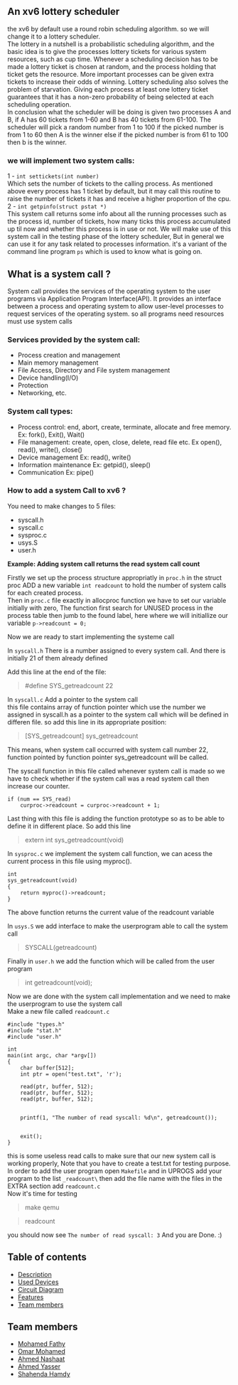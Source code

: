 ## An xv6 lottery scheduler
the xv6 by default use a round robin scheduling algorithm. so we will change it to a lottery scheduler. </br>
The lottery in a nutshell is a probabilistic scheduling algorithm, and the basic idea is to give the processes lottery tickets for various system resources, such as cup time. Whenever a scheduling decision has to be made a lottery ticket is chosen at random, and the process holding that ticket gets the resource. More important processes can be given extra tickets to increase their odds of winning. Lottery scheduling also solves the problem of starvation. Giving each process at least one lottery ticket guarantees that it has a non-zero probability of being selected at each scheduling operation.</br>
In conclusion what the scheduler will be doing is given two processes A and B, if A has 60 tickets from 1-60 and B has 40 tickets from 61-100. The scheduler will pick a random number from 1 to 100 if the picked number is from 1 to 60 then A is the winner else if the picked number is from 61 to 100 then b is the winner.</br>

### we will implement two system calls:
1 - `int settickets(int number)` </br>
Which sets the number of tickets to the calling process. As mentioned above every process has 1 ticket by default, but it may call this routine to raise the number of tickets it has and receive a higher proportion of the cpu.  
2 - `int getpinfo(struct pstat *)`</br>
This system call returns some info about all the running processes such as the process id, number of tickets, how many ticks this process accumulated up til now and whether this process is in use or not. We will make use of this system call in the testing phase of the lottery scheduler, But in general we can use it for any task related to processes information.
it's a variant of the command line program `ps` which is used to know what is going on.





































## What is a system call ?

<p> System call provides the services of the operating system to the user programs via Application Program Interface(API). It provides an interface between a process and operating system to allow user-level processes to request services of the operating system.
so all programs need resources must use system calls
</p>

### Services provided by the system call:
- Process creation and management
- Main memory management
- File Access, Directory and File system management
- Device handling(I/O)
- Protection
- Networking, etc.


### System call types:
- Process control: end, abort, create, terminate, allocate and free memory.
			   Ex: fork(), Exit(), Wait()
- File management: create, open, close, delete, read file etc.
			   Ex open(), read(), write(), close()
- Device management
			   Ex: read(), write()
- Information maintenance
			   Ex: getpid(), sleep()
- Communication
			   Ex: pipe()
			
			
### How to add a system Call to xv6 ?

You need to make changes to 5 files:</br>
- syscall.h
- syscall.c
- sysproc.c
- usys.S
- user.h

<b>Example: Adding system call returns the read system call count</b>

Firstly we set up the process structure appropriatly in `proc.h` in the struct proc ADD a new variable `int readcount` to hold the number of system calls for each created process. </br>
Then in `proc.c` file exactly in allocproc function we have to set our variable initially with zero, The function first search for UNUSED process in the process table then jumb to the found label, here where we will initiallize our variable `p->readcount = 0;` </br>

Now we are ready to start implementing the systeme call</br>

In `syscall.h` There is a number assigned to every system call. And there is initially 21 of them already defined </br>

Add this line at the end of the file: </br>

>    #define SYS_getreadcount    22

In `syscall.c` Add a pointer to the system call </br>
this file contains array of function pointer which use the number we assigned in syscall.h as a pointer to the system call which will be defined in differen file. so add this line in its appropriate position:</br>

>    [SYS_getreadcount]   sys_getreadcount

This means, when system call occurred with system call number 22, function pointed by function pointer sys_getreadcount will be called.</br>

The syscall function in this file called whenever system call is made so we have to check whether if the system call was a read system call then increase our counter.</br>
```
if (num == SYS_read)
	curproc->readcount = curproc->readcount + 1;
```

Last thing with this file is adding the function prototype so as to be able to define it in different place. So add this line </br>

>    extern int sys_getreadcount(void)

In `sysproc.c` we implement the system call function, we can acess the current process in this file using myproc().</br>
```
int
sys_getreadcount(void)
{
	return myproc()->readcount;
}
```
The above function returns the current value of the readcount variable </br>

In `usys.S` we add interface to make the userprogram able to call the system call </br>

>    SYSCALL(getreadcount)

Finally in `user.h` we add the function which will be called from the user program

>    int getreadcount(void);

Now we are done with the system call implementation and we need to make the userprogram to use the system call </br>
Make a new file called `readcount.c` 
```
#include "types.h"
#include "stat.h"
#include "user.h"

int
main(int argc, char *argv[])
{
	char buffer[512];
	int ptr = open("test.txt", 'r');

	read(ptr, buffer, 512);
	read(ptr, buffer, 512);
	read(ptr, buffer, 512);

	
	printf(1, "The number of read syscall: %d\n", getreadcount());


    exit();
}
```
this is some useless read calls to make sure that our new system call is working properly, Note that you have to create a test.txt for testing purpose.</br>
In order to add the user program open `Makefile` and in UPROGS add your program to the list `_readcount\` then add the file name with the files in the EXTRA section add `readcount.c` </br>
Now it's time for testing </br>

>    make qemu

>    readcount

you should now see `The number of read syscall: 3` And you are Done. :)











## Table of contents

- [Description](#Description)
- [Used Devices](#Used-Devices)
- [Circuit Diagram](#Circuit-Diagram)
- [Features](#Features)
- [Team members](#Team-members)

        
    

## Team members
- [Mohamed Fathy](https://github.com/Mohamed-Fathy-Salah)
- [Omar Mohamed](https://github.com/omarmohamed101)
- [Ahmed Nashaat](https://github.com/AhmadNashaat0)
- [Ahmed Yasser](https://github.com/ahmadyasser01)
- [Shahenda Hamdy](https://github.com/shahendahamdy)

